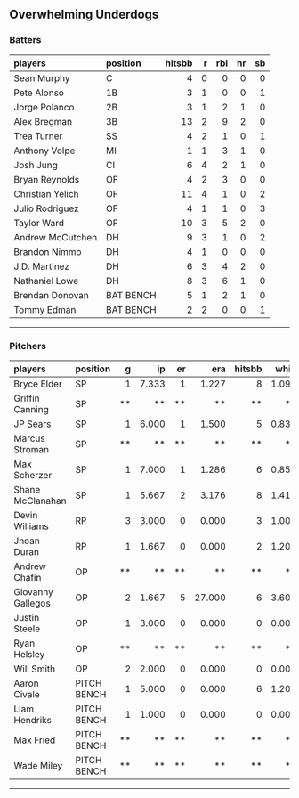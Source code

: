 ## Overwhelming Underdogs

### Batters

 
|players          |position  | hitsbb|  r| rbi| hr| sb| 
|:----------------|:---------|------:|--:|---:|--:|--:| 
|Sean Murphy      |C         |      4|  0|   0|  0|  0| 
|Pete Alonso      |1B        |      3|  1|   0|  0|  1| 
|Jorge Polanco    |2B        |      3|  1|   2|  1|  0| 
|Alex Bregman     |3B        |     13|  2|   9|  2|  0| 
|Trea Turner      |SS        |      4|  2|   1|  0|  1| 
|Anthony Volpe    |MI        |      1|  1|   3|  1|  0| 
|Josh Jung        |CI        |      6|  4|   2|  1|  0| 
|Bryan Reynolds   |OF        |      4|  2|   3|  0|  0| 
|Christian Yelich |OF        |     11|  4|   1|  0|  2| 
|Julio Rodriguez  |OF        |      4|  1|   1|  0|  3| 
|Taylor Ward      |OF        |     10|  3|   5|  2|  0| 
|Andrew McCutchen |DH        |      9|  3|   1|  0|  2| 
|Brandon Nimmo    |DH        |      4|  1|   0|  0|  0| 
|J.D. Martinez    |DH        |      6|  3|   4|  2|  0| 
|Nathaniel Lowe   |DH        |      8|  3|   6|  1|  0| 
|Brendan Donovan  |BAT BENCH |      5|  1|   2|  1|  0| 
|Tommy Edman      |BAT BENCH |      2|  2|   0|  0|  1| 

* * *

### Pitchers

 
|players           |position    |  g|    ip| er|    era| hitsbb|  whip| so|  w| sv| 
|:-----------------|:-----------|--:|-----:|--:|------:|------:|-----:|--:|--:|--:| 
|Bryce Elder       |SP          |  1| 7.333|  1|  1.227|      8| 1.091|  5|  0|  0| 
|Griffin Canning   |SP          | **|    **| **|     **|     **|    **| **| **| **| 
|JP Sears          |SP          |  1| 6.000|  1|  1.500|      5| 0.833|  2|  0|  0| 
|Marcus Stroman    |SP          | **|    **| **|     **|     **|    **| **| **| **| 
|Max Scherzer      |SP          |  1| 7.000|  1|  1.286|      6| 0.857|  9|  1|  0| 
|Shane McClanahan  |SP          |  1| 5.667|  2|  3.176|      8| 1.412|  7|  0|  0| 
|Devin Williams    |RP          |  3| 3.000|  0|  0.000|      3| 1.000|  4|  0|  2| 
|Jhoan Duran       |RP          |  1| 1.667|  0|  0.000|      2| 1.200|  3|  0|  1| 
|Andrew Chafin     |OP          | **|    **| **|     **|     **|    **| **| **| **| 
|Giovanny Gallegos |OP          |  2| 1.667|  5| 27.000|      6| 3.600|  2|  0|  1| 
|Justin Steele     |OP          |  1| 3.000|  0|  0.000|      0| 0.000|  1|  0|  0| 
|Ryan Helsley      |OP          | **|    **| **|     **|     **|    **| **| **| **| 
|Will Smith        |OP          |  2| 2.000|  0|  0.000|      0| 0.000|  2|  0|  1| 
|Aaron Civale      |PITCH BENCH |  1| 5.000|  0|  0.000|      6| 1.200|  4|  0|  0| 
|Liam Hendriks     |PITCH BENCH |  1| 1.000|  0|  0.000|      0| 0.000|  1|  0|  0| 
|Max Fried         |PITCH BENCH | **|    **| **|     **|     **|    **| **| **| **| 
|Wade Miley        |PITCH BENCH | **|    **| **|     **|     **|    **| **| **| **| 


* * *


